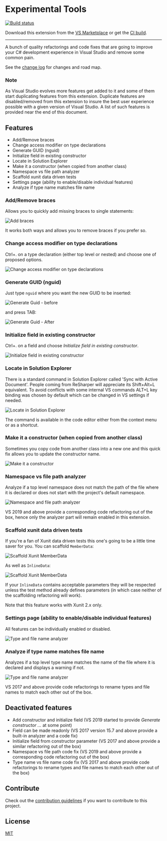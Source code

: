 # Experimental Tools

<!-- Replace this badge with your own-->
[![Build status](https://ci.appveyor.com/api/projects/status/idvryqpirxbe39gt/branch/master?svg=true)](https://ci.appveyor.com/project/dzimchuk/experimental-tools)

<!-- Update the VS Gallery link after you upload the VSIX-->
Download this extension from the [VS Marketplace](https://marketplace.visualstudio.com/vsgallery/3c258fda-06c6-4740-b67c-a527a59c3f7b)
or get the [CI build](http://www.vsixgallery.com/extension/fe00c281-eed0-4c6e-901b-d8b845c82e35/).

---------------------------------------

A bunch of quality refactorings and code fixes that are going to improve your C# development experience in Visual Studio and remove some common pain.

See the [change log](CHANGELOG.md) for changes and road map.

### Note

As Visual Studio evolves more features get added to it and some of them start duplicating features from this extension. Duplicate features are disabled/removed from this extension to insure the best user experience possible with a given version of Visual Studio. A list of such features is provided near the end of this document.

## Features

- Add/Remove braces
- Change access modifier on type declarations
- Generate GUID (nguid)
- Initialize field in existing constructor
- Locate in Solution Explorer
- Make it a constructor (when copied from another class)
- Namespace vs file path analyzer
- Scaffold xunit data driven tests
- Settings page (ability to enable/disable individual features)
- Analyze if type name matches file name

### Add/Remove braces

Allows you to quickly add missing braces to single statements:

![Add braces](https://raw.githubusercontent.com/dzimchuk/experimental-tools/master/art/AddBraces.png)

It works both ways and allows you to remove braces if you prefer so.

### Change access modifier on type declarations

Ctrl+. on a type declaration (either top level or nested) and choose one of proposed options.

![Change access modifier on type declarations](https://raw.githubusercontent.com/dzimchuk/experimental-tools/master/art/ChangeTypeAccessModifier.png)

### Generate GUID (nguid)

Just type `nguid` where you want the new GUID to be inserted:

![Generate Guid - before](https://raw.githubusercontent.com/dzimchuk/experimental-tools/master/art/GenerateGuidBefore.png)

and press TAB:

![Generate Guid - After](https://raw.githubusercontent.com/dzimchuk/experimental-tools/master/art/GenerateGuidAfter.png)

### Initialize field in existing constructor

Ctrl+. on a field and choose *Initialize field in existing constructor*.

![Initialize field in existing constructor](https://raw.githubusercontent.com/dzimchuk/experimental-tools/master/art/InitializeFieldInExistingConstructor.png)

### Locate in Solution Explorer

There is a standard command in Solution Explorer called 'Sync with Active Document'. People coming from ReSharper will appreciate its Shift+Alt+L equivalent. To avoid conflicts with some internal VS commands ALT+L key binding was chosen by default which can be changed in VS settings if needed.

![Locate in Solution Explorer](https://raw.githubusercontent.com/dzimchuk/experimental-tools/master/art/LocateInSolutionExplorerCommand.png)

The command is available in the code editor either from the context menu or as a shortcut.

### Make it a constructor (when copied from another class)

Sometimes you copy code from another class into a new one and this quick fix allows you to update the constructor name.

![Make it a constructor](https://raw.githubusercontent.com/dzimchuk/experimental-tools/master/art/MakeItConstructorCodeFix.png)

### Namespace vs file path analyzer

Analyze if a top level namespace does not match the path of the file where it is declared or does not start with the project's default namespace.

![Namespace and file path analyzer](https://raw.githubusercontent.com/dzimchuk/experimental-tools/master/art/NamespaceNormalizationAnalyzer.png)

VS 2019 and above provide a corresponding code refactoring out of the box, hence only the analyzer part will remain enabled in this extension.

### Scaffold xunit data driven tests

If you're a fan of Xunit data driven tests this one's going to be a little time saver for you. You can scaffold `MemberData`:

![Scaffold Xunit MemberData](https://raw.githubusercontent.com/dzimchuk/experimental-tools/master/art/ScaffoldXunitMemberData.png)

As well as `InlineData`:

![Scaffold Xunit MemberData](https://raw.githubusercontent.com/dzimchuk/experimental-tools/master/art/ScaffoldXunitInlineData.png)

If your `InlineData` contains acceptable parameters they will be respected unless the test method already defines parameters (in which case neither of the scaffolding refactoring will work).

Note that this feature works with Xunit 2.x only.

### Settings page (ability to enable/disable individual features)

All features can be individually enabled or disabled.

![Type and file name analyzer](https://raw.githubusercontent.com/dzimchuk/experimental-tools/master/art/GeneralOptions.png)

### Analyze if type name matches file name

Analyzes if a top level type name matches the name of the file where it is declared and displays a warning if not.

![Type and file name analyzer](https://raw.githubusercontent.com/dzimchuk/experimental-tools/master/art/TypeAndDocumentNameAnalyzer.png)

VS 2017 and above provide code refactorings to rename types and file names to match each other out of the box. 

## Deactivated features

- Add constructor and initialize field (VS 2019 started to provide *Generate constructor ...* at some point)
- Field can be made readonly (VS 2017 version 15.7 and above provide a built-in analyzer and a code fix)
- Initialize field from constructor parameter (VS 2017 and above provide a similar refactoring out of the box)
- Namespace vs file path code fix (VS 2019 and above provide a corresponding code refactoring out of the box)
- Type name vs file name code fix (VS 2017 and above provide code refactorings to rename types and file names to match each other out of the box)

## Contribute
Check out the [contribution guidelines](CONTRIBUTING.md)
if you want to contribute to this project.

## License
[MIT](LICENSE)
